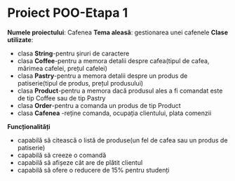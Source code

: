 # Proiect POO-Etapa 1
**Numele proiectului**: Cafenea
**Tema aleasă**: gestionarea unei cafenele
**Clase utilizate**:
- clasa **String**-pentru șiruri de caractere
- clasa **Coffee**-pentru a memora detalii despre cafea(tipul de cafea, mărimea cafelei, prețul cafelei)
- clasa **Pastry**-pentru a memora detalii despre un produs de patiserie(tipul de produs, prețul produsului)
- clasa **Product**-pentru a memora dacă produsul ales a fi comandat este de tip Coffee sau de tip Pastry
- clasa **Order**-pentru a comanda un produs de tip Product
- clasa **Cafenea** -reține comanda, ocupația clientului, plata comenzii

**Funcționalități** 
- capabilă să citească o listă de produse(un fel de cafea sau un produs de patiserie)
- capabilă să creeze o comandă
- capabilă să afișeze cât are de plătit clientul
- capabilă să ofere o reducere de 15% pentru studenți
